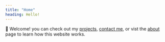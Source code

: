 ```yaml
---
title: "Home"
heading: Hello!
---
```


👋 Welcome! you can check out my [projects](/projects), [contact me](/contact), or vist the [about](/about) page to learn how this website works.

<br>
